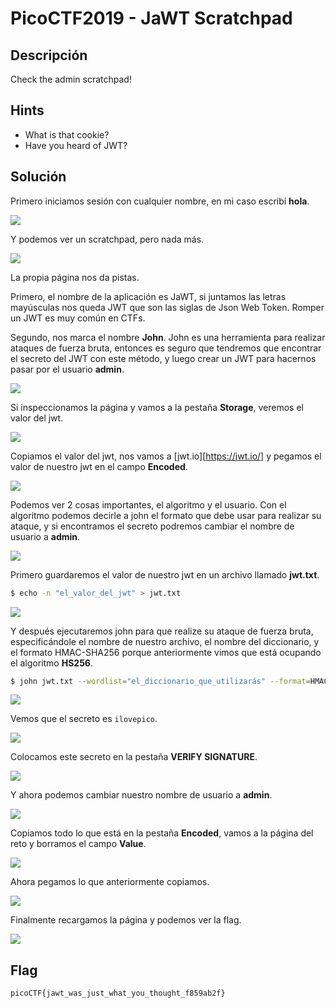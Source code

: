 # PicoCTF2019 - JaWT Scratchpad


## Descripción

Check the admin scratchpad! 


## Hints

- What is that cookie?
- Have you heard of JWT?


## Solución

Primero iniciamos sesión con cualquier nombre, en mi caso escribí **hola**.

![](./imagenes/jawt-scratchpad-1.png)

Y podemos ver un scratchpad, pero nada más.

![](./imagenes/jawt-scratchpad-2.png)

La propia página nos da pistas. 

Primero, el nombre de la aplicación es JaWT, si juntamos las letras mayúsculas nos queda JWT que son las siglas de Json Web Token. Romper un JWT es muy común en CTFs. 

Segundo, nos marca el nombre **John**. John es una herramienta para realizar ataques de fuerza bruta, entonces es seguro que tendremos que encontrar el secreto del JWT con este método, y luego crear un JWT para hacernos pasar por el usuario **admin**.

![](./imagenes/jawt-scratchpad-3.png)

Si inspeccionamos la página y vamos a la pestaña **Storage**, veremos el valor del jwt.

![](./imagenes/jawt-scratchpad-4.png)

Copiamos el valor del jwt, nos vamos a [jwt.io][https://jwt.io/] y pegamos el valor de nuestro jwt en el campo **Encoded**.

![](./imagenes/jawt-scratchpad-5.png)

Podemos ver 2 cosas importantes, el algoritmo y el usuario. Con el algoritmo podemos decirle a john el formato que debe usar para realizar su ataque, y si encontramos el secreto podremos cambiar el nombre de usuario a **admin**.

![](./imagenes/jawt-scratchpad-6.png)

Primero guardaremos el valor de nuestro jwt en un archivo llamado **jwt.txt**.

```bash
$ echo -n "el_valor_del_jwt" > jwt.txt
```

![](./imagenes/jawt-scratchpad-7.png)

Y después ejecutaremos john para que realize su ataque de fuerza bruta, especificándole el nombre de nuestro archivo, el nombre del diccionario, y el formato HMAC-SHA256 porque anteriormente vimos que está ocupando el algoritmo **HS256**.

```bash
$ john jwt.txt --wordlist="el_diccionario_que_utilizarás" --format=HMAC-SHA256 
```

![](./imagenes/jawt-scratchpad-8.png)

Vemos que el secreto es `ilovepico`.

![](./imagenes/jawt-scratchpad-9.png)

Colocamos este secreto en la pestaña **VERIFY SIGNATURE**.

![](./imagenes/jawt-scratchpad-10.png)

Y ahora podemos cambiar nuestro nombre de usuario a **admin**.

![](./imagenes/jawt-scratchpad-11.png)

Copiamos todo lo que está en la pestaña **Encoded**, vamos a la página del reto y borramos el campo **Value**.

![](./imagenes/jawt-scratchpad-14.png)

Ahora pegamos lo que anteriormente copiamos.

![](./imagenes/jawt-scratchpad-12.png)

Finalmente recargamos la página y podemos ver la flag.

![](./imagenes/jawt-scratchpad-13.png)


## Flag

`picoCTF{jawt_was_just_what_you_thought_f859ab2f}`